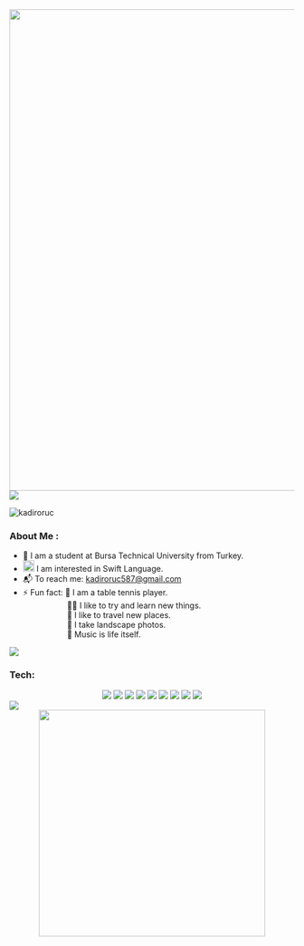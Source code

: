 <div id="header" align="center">
<img src="https://github.com/kadiroruc/kadiroruc/assets/92309764/76a03b87-f8bf-45b4-b0b0-fc1a76184099" width="850"/>
</div>

<img src="https://user-images.githubusercontent.com/74038190/212284100-561aa473-3905-4a80-b561-0d28506553ee.gif" />

 

<p align="left"> <img src="https://komarev.com/ghpvc/?username=kadiroruc&label=Profile%20views&color=ff0f32&style=flat" alt="kadiroruc" /></p>

### About Me :
 
  - :school: I am a student at Bursa Technical University from Turkey.
  - <img src="https://media.giphy.com/media/3oKIPic2BnoVZkRla8/giphy.gif?cid=ecf05e47c0sfv41q6nyebtdfw4ztpj7oao1tdg3vczfp7e2e&ep=v1_stickers_search&rid=giphy.gif&ct=s" width="20">  I am interested in Swift Language.
  - 📬 To reach me: kadiroruc587@gmail.com
  - ⚡ Fun fact: 🏓 I am a table tennis player. <br>
  &emsp;&emsp;&emsp;&emsp;&emsp;&nbsp;&nbsp;🤸‍♂️ I like to try and learn new things.  <br>
  &emsp;&emsp;&emsp;&emsp;&emsp;&nbsp;&nbsp;🌆 I like to travel new places. <br>
  &emsp;&emsp;&emsp;&emsp;&emsp;&nbsp;&nbsp;🌄 I take landscape photos. <br>
  &emsp;&emsp;&emsp;&emsp;&emsp;&nbsp;&nbsp;🎵 Music is life itself. <br>
  

<img src="https://user-images.githubusercontent.com/74038190/212284100-561aa473-3905-4a80-b561-0d28506553ee.gif" />

### Tech: 
<div align="center">
 <img src="https://img.shields.io/badge/swift-%23FA7343.svg?&style=for-the-badge&logo=swift&logoColor=white" />   <img src="https://img.shields.io/badge/xcode-%231575F9.svg?&style=for-the-badge&logo=xcode&logoColor=white" /> <img src="https://img.shields.io/badge/uikit-%232396F3.svg?&style=for-the-badge&logo=uikit&logoColor=white" /> <img src="https://img.shields.io/badge/css3-%231572B6.svg?&style=for-the-badge&logo=css3&logoColor=white" /> <img src="https://img.shields.io/badge/javascript-%23F7DF1E.svg?&style=for-the-badge&logo=javascript&logoColor=black" /> <img src="https://img.shields.io/badge/php-%23777BB4.svg?&style=for-the-badge&logo=php&logoColor=white" /> <img src="https://img.shields.io/badge/mysql-%234479A1.svg?&style=for-the-badge&logo=mysql&logoColor=white" />
 <img src="https://img.shields.io/badge/java-%23007396.svg?&style=for-the-badge&logo=java&logoColor=white" /> <img src="https://img.shields.io/badge/c-%23A8B9CC.svg?&style=for-the-badge&logo=c&logoColor=black" />

</div>





<img src="https://user-images.githubusercontent.com/74038190/212284100-561aa473-3905-4a80-b561-0d28506553ee.gif" />


<div align=center>
  <img width=400 src= "https://github-readme-stats.vercel.app/api/top-langs/?username=kadiroruc&theme=radical&hide_border=false&include_all_commits=false&count_private=false&layout=compact">
</div

  
</div>
